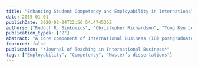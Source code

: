 ```yaml
---
title: "Enhancing Student Competency and Employability in International Business Through Master’s Dissertations"
date: 2015-01-01
publishDate: 2020-02-24T22:56:54.474536Z
authors: ["Rudolf R. Sinkovics", "Christopher Richardson", "Yong Kyu Lew"]
publication_types: ["2"]
abstract: "A core component of International Business (IB) postgraduate programs around the world is the master?s dissertation, which requires students to produce a written document, typically around 20,000 words in length, based on empirical research. While the dissertation is given considerable importance in such programs, often accounting for more than a quarter of a candidate?s final grade, the effectiveness of the dissertation in delivering outcomes remains largely unknown. This article addresses this shortcoming by providing an empirical understanding of the perceived usefulness and value of master?s-level dissertations and evaluating their impact on the personal and intellectual development of students. Findings demonstrate the unique ability of the dissertation to enhance student employability, both for scientifically interested and deep learners as well as for functional learners."
featured: false
publication: "*Journal of Teaching in International Business*"
tags: ["Employability", "Competency", "Master’s dissertations"]
---
```


